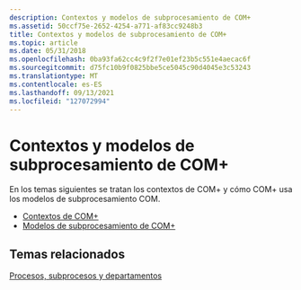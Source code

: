 ```yaml
---
description: Contextos y modelos de subprocesamiento de COM+
ms.assetid: 50ccf75e-2652-4254-a771-af83cc9248b3
title: Contextos y modelos de subprocesamiento de COM+
ms.topic: article
ms.date: 05/31/2018
ms.openlocfilehash: 0ba93fa62cc4c9f2f7e01ef23b5c551e4aecac6f
ms.sourcegitcommit: d75fc10b9f0825bbe5ce5045c90d4045e3c53243
ms.translationtype: MT
ms.contentlocale: es-ES
ms.lasthandoff: 09/13/2021
ms.locfileid: "127072994"
---
```

# <a name="com-contexts-and-threading-models"></a>Contextos y modelos de subprocesamiento de COM+

En los temas siguientes se tratan los contextos de COM+ y cómo COM+ usa los modelos de subprocesamiento COM.

-   [Contextos de COM+](com--contexts.md)
-   [Modelos de subprocesamiento de COM+](com--threading-models.md)

## <a name="related-topics"></a>Temas relacionados

<dl> <dt>

[Procesos, subprocesos y departamentos](/windows/desktop/com/processes--threads--and-apartments)
</dt> </dl>

 

 
